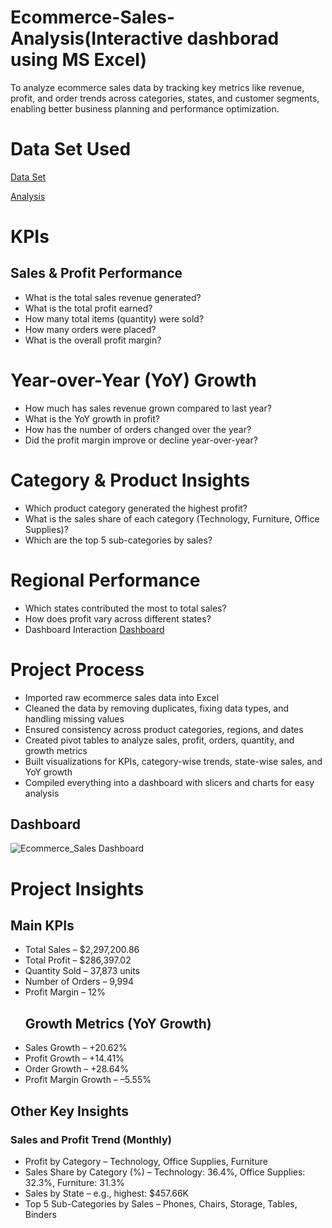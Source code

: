 # Ecommerce-Sales-Analysis(Interactive dashborad using MS Excel)
To analyze ecommerce sales data by tracking key metrics like revenue, profit, and order trends across categories, states, and customer segments, enabling better business planning and performance optimization.
# Data Set Used
<a href="https://github.com/Pushkar2520/Ecommerce-Sales-Analysis/blob/main/Ecommerce%20SalesP%20Data.xlsx">Data Set<a/>

<a href="https://github.com/Pushkar2520/Ecommerce-Sales-Analysis/blob/main/Ecommerce%20Sales%20Analysis.xlsx">Analysis<a/>

# KPIs
## Sales & Profit Performance
- What is the total sales revenue generated?
- What is the total profit earned?
- How many total items (quantity) were sold?
- How many orders were placed?
- What is the overall profit margin?

# Year-over-Year (YoY) Growth
- How much has sales revenue grown compared to last year?
- What is the YoY growth in profit?
- How has the number of orders changed over the year?
- Did the profit margin improve or decline year-over-year?

# Category & Product Insights
- Which product category generated the highest profit?
- What is the sales share of each category (Technology, Furniture, Office Supplies)?
- Which are the top 5 sub-categories by sales?

# Regional Performance
- Which states contributed the most to total sales?
- How does profit vary across different states?
- Dashboard Interaction <a href="https://github.com/Pushkar2520/Ecommerce-Sales-Analysis/blob/main/Ecommerce_Sales%20Dashboard.png">Dashboard<a/>

# Project Process
- Imported raw ecommerce sales data into Excel
- Cleaned the data by removing duplicates, fixing data types, and handling missing values
- Ensured consistency across product categories, regions, and dates
- Created pivot tables to analyze sales, profit, orders, quantity, and growth metrics
- Built visualizations for KPIs, category-wise trends, state-wise sales, and YoY growth
- Compiled everything into a dashboard with slicers and charts for easy analysis
## Dashboard
![Ecommerce_Sales Dashboard](https://github.com/user-attachments/assets/7c4ff0d8-f582-45eb-9312-c33c78806698)
# Project Insights
## Main KPIs
- Total Sales – $2,297,200.86
- Total Profit – $286,397.02
- Quantity Sold – 37,873 units
- Number of Orders – 9,994
- Profit Margin – 12%
  ## Growth Metrics (YoY Growth)
- Sales Growth – +20.62%
- Profit Growth – +14.41%
- Order Growth – +28.64%
- Profit Margin Growth – –5.55%

## Other Key Insights
### Sales and Profit Trend (Monthly)
- Profit by Category – Technology, Office Supplies, Furniture
- Sales Share by Category (%) – Technology: 36.4%, Office Supplies: 32.3%, Furniture: 31.3%
- Sales by State – e.g., highest: $457.66K
- Top 5 Sub-Categories by Sales – Phones, Chairs, Storage, Tables, Binders
